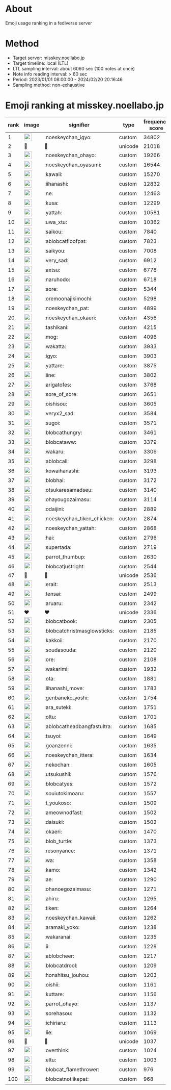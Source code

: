 # About
Emoji usage ranking in a fediverse server

# Method
- Target server: misskey.noellabo.jp
- Target timeline: local (LTL)
- LTL sampling interval: about 6060 sec (100 notes at once)
- Note info reading interval: > 60 sec
- Period: 2023/01/01 08:00:00 - 2024/02/20 20:16:46 
- Sampling method: non-exhaustive

# Emoji ranking at misskey.noellabo.jp

|rank|image|signifier|type|frequency score|
|----|----|----|----|----|
|1|<img height="24" src="https://misskey.noellabo.jp/emoji/noeskeychan_igyo.webp">|:noeskeychan_igyo:|custom|34802|
|2|🎉|🎉|unicode|21018|
|3|<img height="24" src="https://misskey.noellabo.jp/emoji/noeskeychan_ohayo.webp">|:noeskeychan_ohayo:|custom|19266|
|4|<img height="24" src="https://misskey.noellabo.jp/emoji/noeskeychan_oyasumi.webp">|:noeskeychan_oyasumi:|custom|16544|
|5|<img height="24" src="https://misskey.noellabo.jp/emoji/kawaii.webp">|:kawaii:|custom|15270|
|6|<img height="24" src="https://misskey.noellabo.jp/emoji/iihanashi.webp">|:iihanashi:|custom|12832|
|7|<img height="24" src="https://misskey.noellabo.jp/emoji/ne.webp">|:ne:|custom|12463|
|8|<img height="24" src="https://misskey.noellabo.jp/emoji/kusa.webp">|:kusa:|custom|12299|
|9|<img height="24" src="https://misskey.noellabo.jp/emoji/yattah.webp">|:yattah:|custom|10581|
|10|<img height="24" src="https://misskey.noellabo.jp/emoji/uwa_xtu.webp">|:uwa_xtu:|custom|10362|
|11|<img height="24" src="https://misskey.noellabo.jp/emoji/saikou.webp">|:saikou:|custom|7840|
|12|<img height="24" src="https://misskey.noellabo.jp/emoji/ablobcatfloofpat.webp">|:ablobcatfloofpat:|custom|7823|
|13|<img height="24" src="https://misskey.noellabo.jp/emoji/saikyou.webp">|:saikyou:|custom|7008|
|14|<img height="24" src="https://misskey.noellabo.jp/emoji/very_sad.webp">|:very_sad:|custom|6912|
|15|<img height="24" src="https://misskey.noellabo.jp/emoji/axtsu.webp">|:axtsu:|custom|6778|
|16|<img height="24" src="https://misskey.noellabo.jp/emoji/naruhodo.webp">|:naruhodo:|custom|6718|
|17|<img height="24" src="https://misskey.noellabo.jp/emoji/sore.webp">|:sore:|custom|5344|
|18|<img height="24" src="https://misskey.noellabo.jp/emoji/oremoonajikimochi.webp">|:oremoonajikimochi:|custom|5298|
|19|<img height="24" src="https://misskey.noellabo.jp/emoji/noeskeychan_pat.webp">|:noeskeychan_pat:|custom|4899|
|20|<img height="24" src="https://misskey.noellabo.jp/emoji/noeskeychan_okaeri.webp">|:noeskeychan_okaeri:|custom|4356|
|21|<img height="24" src="https://misskey.noellabo.jp/emoji/tashikani.webp">|:tashikani:|custom|4215|
|22|<img height="24" src="https://misskey.noellabo.jp/emoji/mog.webp">|:mog:|custom|4096|
|23|<img height="24" src="https://misskey.noellabo.jp/emoji/wakatta.webp">|:wakatta:|custom|3933|
|24|<img height="24" src="https://misskey.noellabo.jp/emoji/igyo.webp">|:igyo:|custom|3903|
|25|<img height="24" src="https://misskey.noellabo.jp/emoji/yattare.webp">|:yattare:|custom|3875|
|26|<img height="24" src="https://misskey.noellabo.jp/emoji/iine.webp">|:iine:|custom|3802|
|27|<img height="24" src="https://misskey.noellabo.jp/emoji/arigatofes.webp">|:arigatofes:|custom|3768|
|28|<img height="24" src="https://misskey.noellabo.jp/emoji/sore_of_sore.webp">|:sore_of_sore:|custom|3651|
|29|<img height="24" src="https://misskey.noellabo.jp/emoji/oishisou.webp">|:oishisou:|custom|3605|
|30|<img height="24" src="https://misskey.noellabo.jp/emoji/veryx2_sad.webp">|:veryx2_sad:|custom|3584|
|31|<img height="24" src="https://misskey.noellabo.jp/emoji/sugoi.webp">|:sugoi:|custom|3571|
|32|<img height="24" src="https://misskey.noellabo.jp/emoji/blobcathungry.webp">|:blobcathungry:|custom|3461|
|33|<img height="24" src="https://misskey.noellabo.jp/emoji/blobcataww.webp">|:blobcataww:|custom|3379|
|34|<img height="24" src="https://misskey.noellabo.jp/emoji/wakaru.webp">|:wakaru:|custom|3306|
|35|<img height="24" src="https://misskey.noellabo.jp/emoji/ablobcall.webp">|:ablobcall:|custom|3298|
|36|<img height="24" src="https://misskey.noellabo.jp/emoji/kowaihanashi.webp">|:kowaihanashi:|custom|3193|
|37|<img height="24" src="https://misskey.noellabo.jp/emoji/blobhai.webp">|:blobhai:|custom|3172|
|38|<img height="24" src="https://misskey.noellabo.jp/emoji/otsukaresamadseu.webp">|:otsukaresamadseu:|custom|3140|
|39|<img height="24" src="https://misskey.noellabo.jp/emoji/ohayougozaimasu.webp">|:ohayougozaimasu:|custom|3114|
|40|<img height="24" src="https://misskey.noellabo.jp/emoji/odaijini.webp">|:odaijini:|custom|2889|
|41|<img height="24" src="https://misskey.noellabo.jp/emoji/noeskeychan_tiken_chicken.webp">|:noeskeychan_tiken_chicken:|custom|2874|
|42|<img height="24" src="https://misskey.noellabo.jp/emoji/noeskeychan_yattah.webp">|:noeskeychan_yattah:|custom|2868|
|43|<img height="24" src="https://misskey.noellabo.jp/emoji/hai.webp">|:hai:|custom|2796|
|44|<img height="24" src="https://misskey.noellabo.jp/emoji/supertada.webp">|:supertada:|custom|2719|
|45|<img height="24" src="https://misskey.noellabo.jp/emoji/parrot_thumbup.webp">|:parrot_thumbup:|custom|2630|
|46|<img height="24" src="https://misskey.noellabo.jp/emoji/blobcatjustright.webp">|:blobcatjustright:|custom|2544|
|47|🍗|🍗|unicode|2536|
|48|<img height="24" src="https://misskey.noellabo.jp/emoji/erait.webp">|:erait:|custom|2513|
|49|<img height="24" src="https://misskey.noellabo.jp/emoji/tensai.webp">|:tensai:|custom|2499|
|50|<img height="24" src="https://misskey.noellabo.jp/emoji/aruaru.webp">|:aruaru:|custom|2342|
|51|❤|❤|unicode|2336|
|52|<img height="24" src="https://misskey.noellabo.jp/emoji/blobcatbook.webp">|:blobcatbook:|custom|2305|
|53|<img height="24" src="https://misskey.noellabo.jp/emoji/blobcatchristmasglowsticks.webp">|:blobcatchristmasglowsticks:|custom|2185|
|54|<img height="24" src="https://misskey.noellabo.jp/emoji/kakkoii.webp">|:kakkoii:|custom|2170|
|55|<img height="24" src="https://misskey.noellabo.jp/emoji/soudasouda.webp">|:soudasouda:|custom|2120|
|56|<img height="24" src="https://misskey.noellabo.jp/emoji/ore.webp">|:ore:|custom|2108|
|57|<img height="24" src="https://misskey.noellabo.jp/emoji/wakarimi.webp">|:wakarimi:|custom|1932|
|58|<img height="24" src="https://misskey.noellabo.jp/emoji/ota.webp">|:ota:|custom|1881|
|59|<img height="24" src="https://misskey.noellabo.jp/emoji/iihanashi_move.webp">|:iihanashi_move:|custom|1783|
|60|<img height="24" src="https://misskey.noellabo.jp/emoji/genbaneko_yoshi.webp">|:genbaneko_yoshi:|custom|1754|
|61|<img height="24" src="https://misskey.noellabo.jp/emoji/ara_suteki.webp">|:ara_suteki:|custom|1751|
|62|<img height="24" src="https://misskey.noellabo.jp/emoji/oltu.webp">|:oltu:|custom|1701|
|63|<img height="24" src="https://misskey.noellabo.jp/emoji/ablobcatheadbangfastultra.webp">|:ablobcatheadbangfastultra:|custom|1685|
|64|<img height="24" src="https://misskey.noellabo.jp/emoji/tsuyoi.webp">|:tsuyoi:|custom|1649|
|65|<img height="24" src="https://misskey.noellabo.jp/emoji/goanzenni.webp">|:goanzenni:|custom|1635|
|66|<img height="24" src="https://misskey.noellabo.jp/emoji/noeskeychan_ittera.webp">|:noeskeychan_ittera:|custom|1634|
|67|<img height="24" src="https://misskey.noellabo.jp/emoji/nekochan.webp">|:nekochan:|custom|1605|
|68|<img height="24" src="https://misskey.noellabo.jp/emoji/utsukushii.webp">|:utsukushii:|custom|1576|
|69|<img height="24" src="https://misskey.noellabo.jp/emoji/blobcatyes.webp">|:blobcatyes:|custom|1572|
|70|<img height="24" src="https://misskey.noellabo.jp/emoji/souiutokimoaru.webp">|:souiutokimoaru:|custom|1557|
|71|<img height="24" src="https://misskey.noellabo.jp/emoji/t_youkoso.webp">|:t_youkoso:|custom|1509|
|72|<img height="24" src="https://misskey.noellabo.jp/emoji/ameownodfast.webp">|:ameownodfast:|custom|1502|
|73|<img height="24" src="https://misskey.noellabo.jp/emoji/daisuki.webp">|:daisuki:|custom|1502|
|74|<img height="24" src="https://misskey.noellabo.jp/emoji/okaeri.webp">|:okaeri:|custom|1470|
|75|<img height="24" src="https://misskey.noellabo.jp/emoji/blob_turtle.webp">|:blob_turtle:|custom|1373|
|76|<img height="24" src="https://misskey.noellabo.jp/emoji/resonyance.webp">|:resonyance:|custom|1371|
|77|<img height="24" src="https://misskey.noellabo.jp/emoji/wa.webp">|:wa:|custom|1358|
|78|<img height="24" src="https://misskey.noellabo.jp/emoji/kamo.webp">|:kamo:|custom|1342|
|79|<img height="24" src="https://misskey.noellabo.jp/emoji/ae.webp">|:ae:|custom|1290|
|80|<img height="24" src="https://misskey.noellabo.jp/emoji/ohanoegozaimasu.webp">|:ohanoegozaimasu:|custom|1271|
|81|<img height="24" src="https://misskey.noellabo.jp/emoji/ahiru.webp">|:ahiru:|custom|1265|
|82|<img height="24" src="https://misskey.noellabo.jp/emoji/tiken.webp">|:tiken:|custom|1264|
|83|<img height="24" src="https://misskey.noellabo.jp/emoji/noeskeychan_kawaii.webp">|:noeskeychan_kawaii:|custom|1262|
|84|<img height="24" src="https://misskey.noellabo.jp/emoji/aramaki_yoko.webp">|:aramaki_yoko:|custom|1238|
|85|<img height="24" src="https://misskey.noellabo.jp/emoji/wakaranai.webp">|:wakaranai:|custom|1235|
|86|<img height="24" src="https://misskey.noellabo.jp/emoji/ii.webp">|:ii:|custom|1228|
|87|<img height="24" src="https://misskey.noellabo.jp/emoji/ablobcheer.webp">|:ablobcheer:|custom|1217|
|88|<img height="24" src="https://misskey.noellabo.jp/emoji/blobcatdrool.webp">|:blobcatdrool:|custom|1209|
|89|<img height="24" src="https://misskey.noellabo.jp/emoji/honshitsu_jouhou.webp">|:honshitsu_jouhou:|custom|1203|
|90|<img height="24" src="https://misskey.noellabo.jp/emoji/oishii.webp">|:oishii:|custom|1161|
|91|<img height="24" src="https://misskey.noellabo.jp/emoji/kuttare.webp">|:kuttare:|custom|1156|
|92|<img height="24" src="https://misskey.noellabo.jp/emoji/parrot_ohayo.webp">|:parrot_ohayo:|custom|1137|
|93|<img height="24" src="https://misskey.noellabo.jp/emoji/sorehasou.webp">|:sorehasou:|custom|1132|
|94|<img height="24" src="https://misskey.noellabo.jp/emoji/ichiriaru.webp">|:ichiriaru:|custom|1113|
|95|<img height="24" src="https://misskey.noellabo.jp/emoji/iie.webp">|:iie:|custom|1069|
|96|👀|👀|unicode|1037|
|97|<img height="24" src="https://misskey.noellabo.jp/emoji/overthink.webp">|:overthink:|custom|1024|
|98|<img height="24" src="https://misskey.noellabo.jp/emoji/eltu.webp">|:eltu:|custom|1003|
|99|<img height="24" src="https://misskey.noellabo.jp/emoji/blobcat_flamethrower.webp">|:blobcat_flamethrower:|custom|976|
|100|<img height="24" src="https://misskey.noellabo.jp/emoji/blobcatnotlikepat.webp">|:blobcatnotlikepat:|custom|968|
